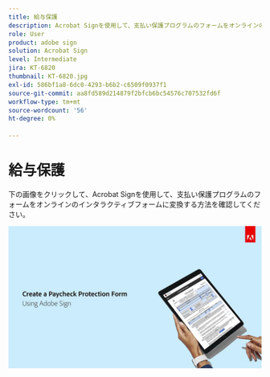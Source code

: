 ```yaml
---
title: 給与保護
description: Acrobat Signを使用して、支払い保護プログラムのフォームをオンラインのインタラクティブフォームに変換する方法について説明します
role: User
product: adobe sign
solution: Acrobat Sign
level: Intermediate
jira: KT-6820
thumbnail: KT-6820.jpg
exl-id: 586bf1a8-6dc0-4293-b6b2-c6509f0937f1
source-git-commit: aa8fd589d214879f2bfcb6bc54576c707532fd6f
workflow-type: tm+mt
source-wordcount: '56'
ht-degree: 0%

---
```


# 給与保護

下の画像をクリックして、Acrobat Signを使用して、支払い保護プログラムのフォームをオンラインのインタラクティブフォームに変換する方法を確認してください。

[![Payment Capture Interactive Walkthrough](../assets/Paycheck.jpg)](https://acrobatusers.com/paycheck-protection-program-resource-hub/walkthrough/)

